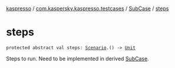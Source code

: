 [kaspresso](../../index.md) / [com.kaspersky.kaspresso.testcases](../index.md) / [SubCase](index.md) / [steps](./steps.md)

# steps

`protected abstract val steps: `[`Scenario`](../-scenario/index.md)`.() -> `[`Unit`](https://kotlinlang.org/api/latest/jvm/stdlib/kotlin/-unit/index.html)

Steps to run. Need to be implemented in derived [SubCase](index.md).

